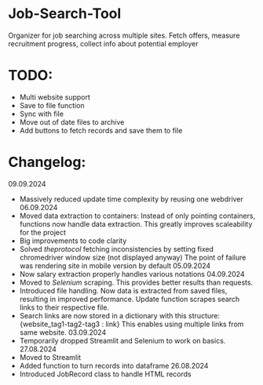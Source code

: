 # Job-Search-Tool
Organizer for job searching across multiple sites. Fetch offers, measure recruitment progress, collect info about potential employer


# TODO:
- Multi website support
- Save to file function
- Sync with file
- Move out of date files to archive
- Add buttons to fetch records and save them to file

# Changelog:
09.09.2024
- Massively reduced update time complexity by reusing one webdriver
06.09.2024
- Moved data extraction to containers:
Instead of only pointing containers, functions now handle data extraction. This greatly improves scaleability for the project
- Big improvements to code clarity
- Solved *theprotocol* fetching inconsistencies by setting fixed chromedriver window size (not displayed anyway)
The point of failure was rendering site in mobile version by default
05.09.2024
- Now salary extraction properly handles various notations
04.09.2024
- Moved to *Selenium* scraping. This provides better results than requests.
- Introduced file handling. Now data is extracted from saved files, resulting in improved performance. Update function scrapes search links to their respective file.
- Search links are now stored in a dictionary with this structure: {website_tag1-tag2-tag3 : link} This enables using multiple links from same website.
03.09.2024
- Temporarily dropped Streamlit and Selenium to work on basics.
27.08.2024
- Moved to Streamlit
- Added function to turn records into dataframe
26.08.2024
- Introduced JobRecord class to handle HTML records
